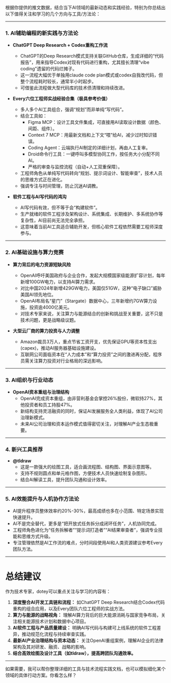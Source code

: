 根据你提供的推文数据，结合当下AI领域的最新动态和实践经验，特别为你总结出以下值得关注和学习的几个方向与工具/方法论：

---

### 1. AI辅助编程的新实践与方法论

- **ChatGPT Deep Research + Codex重构工作流**
  - ChatGPT的Deep Research模式支持关联GitHub仓库，生成详细的“代码报告”，用来指导Codex对现有代码进行重构，尤其擅长清理“vibe coding”遗留的代码烂摊子。
  - 这一流程大幅优于单独用claude code plan模式或codex自我改代码，但整个流程耗时较长，通常半小时起步。
  - 可借鉴此流程做大型代码库的技术债清理和持续改进。

- **Every六位工程师实战经验合集（极具参考价值）**
  - 多人多个AI工具组合，强调“规划”而非单纯“写代码”。
  - 结合工具如：
    - Figma MCP：设计工具文件集成，可直接用AI读取设计数据（颜色、间距、组件）。
    - Context 7 MCP：用最新文档和上下文“喂”给AI，减少过时知识错误。
    - Coding Agent：云端执行AI制定的详细计划，再由人工复审。
    - Droid命令行工具：一键呼叫多模型协同工作，按任务大小分配不同AI。
    - 严格的审查与监控流程（自动+人工双重保障）。
  - 工程师角色从单纯写代码转向“规划、提示词设计、智能审查”，技术人员的思维方式正在进化。
  - 强调专注与时间管理，防止沉迷AI调教。

- **软件工程与AI写代码的鸿沟**
  - AI写代码有效，但不等于会“构建软件”。
  - 生产就绪的软件工程涉及架构设计、系统集成、长期维护、多系统协作等复杂性，AI目前尚无法完全承担。
  - 这意味着当前AI工具适合辅助开发，但核心软件工程依然需要工程师深度参与。

---

### 2. AI基础设施与算力竞赛

- **算力背后的电力资源短缺风险**
  - OpenAI呼吁美国政府与企业合作，发起大规模国家级能源扩容计划，每年新增100GW电力，以支持AI算力需求。
  - 对比中国2024年新增429GW电力，美国仅51GW，这种“电子缺口”威胁美国AI领先地位。
  - OpenAI布局名“星门”（Stargate）数据中心，三年新增约7GW算力设施，投资逾4000亿美元。
  - 对技术专家来说，关注算力与能源结合的创新和挑战至关重要，这不只是技术问题，更是战略级议题。

- **大型云厂商的算力投资与人力调整**
  - Amazon裁员3万人，重点节省工资开支，优先保证GPU等资本性支出(capex)，推动AI服务器基础设施建设。
  - 互联网公司面临资本在“人力成本”和“算力投资”之间的激进再分配，程序员需关注算力投资对行业格局的深远影响。

---

### 3. AI组织与行业动态

- **OpenAI资本重组与治理结构**
  - OpenAI完成资本重组，由非营利基金会掌控26%股份，微软持27%，其他投资者和员工持股47%。
  - 新结构支持灵活融资的同时，保证AI发展服务全人类利益，体现了AI公司治理新模式。
  - 未来AI公司治理和资本运作模式值得密切关注，对理解AI产业生态极重要。

---

### 4. 新兴工具推荐

- **@tldraw**
  - 这是一款强大的绘图工具，适合画流程图、结构图、界面示意图等。
  - 支持不规则圆点和单元格作图，方便技术人员快速绘制复杂图形。
  - 结合AI解读工具，提升团队沟通和设计效率。

---

### 5. AI效能提升与人机协作方法论

- AI提升程序员整体效率约20%-30%，最高成绩也多在小范围、特定场景实现快速提升。
- AI不是完全替代，更多是“把开放式任务拆分成闭环任务”，人机协同完成。
- 工程师角色进化为“任务拆解者”“提示词打造者”“AI结果审查者”，强调专业技能和思维方式升级。
- 专注管理依然是AI工作流的难点，分时间段使用AI和人类资源建议参考Every团队方法。

---

# 总结建议

作为技术专家，dotey可以重点关注与学习的内容有：

1. **深度整合AI开发工具链和流程：** 如ChatGPT Deep Research结合Codex代码重构的组合应用，以及Every团队六位工程师的实战方法。
2. **算力与能源的战略视角：** 理解AI算力背后的巨大能源消耗与国家竞争布局，关注相关能源技术计划和数据中心项目。
3. **AI软件工程与产品质量建设：** 明确AI写代码与构建可上线系统的软件工程差异，推动规范化流程与持续审查实践。
4. **最新AI产业治理结构与资本动态：** 关注OpenAI重组案例，理解AI企业的法律架构及其对研发、融资、战略的影响。
5. **结合高效绘图及设计工具（如tldraw），提高跨团队沟通效率。**

---

如果需要，我可以帮你整理详细的工具与技术流程实践文档，也可以模拟细化某个领域的具体行动方案。你看怎么样？